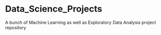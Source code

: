 # Data_Science_Projects
A bunch of Machine Learning as well as Exploratory Data Analysis project repository 
